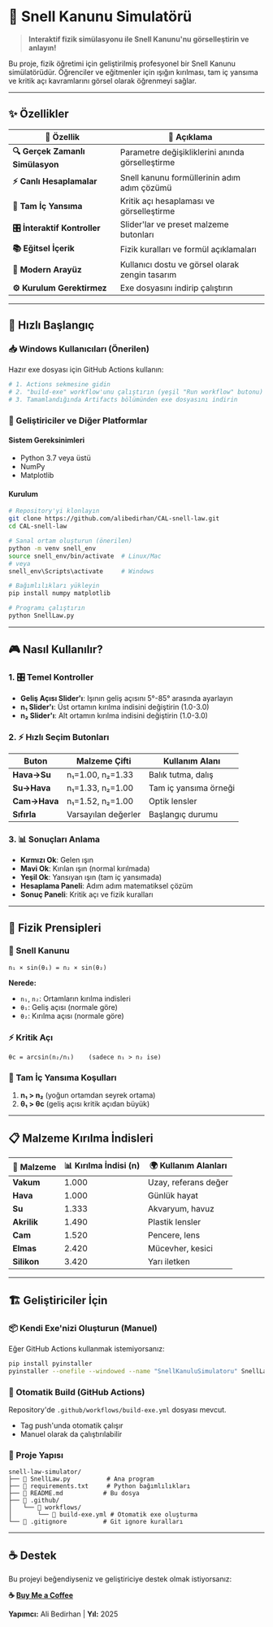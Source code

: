 # 🔬 Snell Kanunu Simulatörü

> **Interaktif fizik simülasyonu ile Snell Kanunu'nu görselleştirin ve anlayın!**

Bu proje, fizik öğretimi için geliştirilmiş profesyonel bir Snell Kanunu simülatörüdür. Öğrenciler ve eğitmenler için ışığın kırılması, tam iç yansıma ve kritik açı kavramlarını görsel olarak öğrenmeyi sağlar.

---

## ✨ Özellikler

| 🎯 Özellik | 📝 Açıklama |
|------------|-------------|
| **🔍 Gerçek Zamanlı Simülasyon** | Parametre değişikliklerini anında görselleştirme |
| **⚡ Canlı Hesaplamalar** | Snell kanunu formüllerinin adım adım çözümü |
| **🎯 Tam İç Yansıma** | Kritik açı hesaplaması ve görselleştirme |
| **🎛️ İnteraktif Kontroller** | Slider'lar ve preset malzeme butonları |
| **📚 Eğitsel İçerik** | Fizik kuralları ve formül açıklamaları |
| **🎨 Modern Arayüz** | Kullanıcı dostu ve görsel olarak zengin tasarım |
| **⚙️ Kurulum Gerektirmez** | Exe dosyasını indirip çalıştırın |

---

## 🚀 Hızlı Başlangıç

### 📥 Windows Kullanıcıları (Önerilen)

Hazır exe dosyası için GitHub Actions kullanın:

```bash
# 1. Actions sekmesine gidin  
# 2. "build-exe" workflow'unu çalıştırın (yeşil "Run workflow" butonu)
# 3. Tamamlandığında Artifacts bölümünden exe dosyasını indirin
```

### 🔧 Geliştiriciler ve Diğer Platformlar

#### Sistem Gereksinimleri
- Python 3.7 veya üstü
- NumPy
- Matplotlib

#### Kurulum
```bash
# Repository'yi klonlayın
git clone https://github.com/alibedirhan/CAL-snell-law.git
cd CAL-snell-law

# Sanal ortam oluşturun (önerilen)
python -m venv snell_env
source snell_env/bin/activate  # Linux/Mac
# veya
snell_env\Scripts\activate     # Windows

# Bağımlılıkları yükleyin
pip install numpy matplotlib

# Programı çalıştırın
python SnellLaw.py
```

---

## 🎮 Nasıl Kullanılır?

### 1. 🎛️ Temel Kontroller
- **Geliş Açısı Slider'ı**: Işının geliş açısını 5°-85° arasında ayarlayın
- **n₁ Slider'ı**: Üst ortamın kırılma indisini değiştirin (1.0-3.0)
- **n₂ Slider'ı**: Alt ortamın kırılma indisini değiştirin (1.0-3.0)

### 2. ⚡ Hızlı Seçim Butonları
| Buton | Malzeme Çifti | Kullanım Alanı |
|-------|---------------|----------------|
| **Hava→Su** | n₁=1.00, n₂=1.33 | Balık tutma, dalış |
| **Su→Hava** | n₁=1.33, n₂=1.00 | Tam iç yansıma örneği |
| **Cam→Hava** | n₁=1.52, n₂=1.00 | Optik lensler |
| **Sıfırla** | Varsayılan değerler | Başlangıç durumu |

### 3. 📊 Sonuçları Anlama
- **Kırmızı Ok**: Gelen ışın
- **Mavi Ok**: Kırılan ışın (normal kırılmada)
- **Yeşil Ok**: Yansıyan ışın (tam iç yansımada)
- **Hesaplama Paneli**: Adım adım matematiksel çözüm
- **Sonuç Paneli**: Kritik açı ve fizik kuralları

---

## 🔬 Fizik Prensipleri

### 📐 Snell Kanunu
```
n₁ × sin(θ₁) = n₂ × sin(θ₂)
```
**Nerede:**
- `n₁`, `n₂`: Ortamların kırılma indisleri
- `θ₁`: Geliş açısı (normale göre)
- `θ₂`: Kırılma açısı (normale göre)

### ⚡ Kritik Açı
```
θc = arcsin(n₂/n₁)    (sadece n₁ > n₂ ise)
```

### 🔄 Tam İç Yansıma Koşulları
1. **n₁ > n₂** (yoğun ortamdan seyrek ortama)
2. **θ₁ > θc** (geliş açısı kritik açıdan büyük)

---

## 📋 Malzeme Kırılma İndisleri

| 🧪 Malzeme | 📊 Kırılma İndisi (n) | 🌍 Kullanım Alanları |
|------------|----------------------|---------------------|
| **Vakum** | 1.000 | Uzay, referans değer |
| **Hava** | 1.000 | Günlük hayat |
| **Su** | 1.333 | Akvaryum, havuz |
| **Akrilik** | 1.490 | Plastik lensler |
| **Cam** | 1.520 | Pencere, lens |
| **Elmas** | 2.420 | Mücevher, kesici |
| **Silikon** | 3.420 | Yarı iletken |

---

## 🏗️ Geliştiriciler İçin

### 📦 Kendi Exe'nizi Oluşturun (Manuel)
Eğer GitHub Actions kullanmak istemiyorsanız:
```bash
pip install pyinstaller
pyinstaller --onefile --windowed --name "SnellKanuluSimulatoru" SnellLaw.py
```

### 🤖 Otomatik Build (GitHub Actions)
Repository'de `.github/workflows/build-exe.yml` dosyası mevcut.
- Tag push'unda otomatik çalışır
- Manuel olarak da çalıştırılabilir

### 📁 Proje Yapısı
```
snell-law-simulator/
├── 📄 SnellLaw.py          # Ana program
├── 📄 requirements.txt     # Python bağımlılıkları  
├── 📄 README.md           # Bu dosya
├── 📁 .github/
│   └── 📁 workflows/
│       └── 📄 build-exe.yml # Otomatik exe oluşturma
└── 📄 .gitignore          # Git ignore kuralları
```

---

## ☕ Destek

Bu projeyi beğendiyseniz ve geliştiriciye destek olmak istiyorsanız:

**☕ [Buy Me a Coffee](https://buymeacoffee.com/alibedirhan)**

**Yapımcı:** Ali Bedirhan | **Yıl:** 2025
